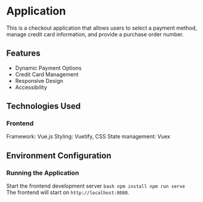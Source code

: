 # Application
This is a checkout application that allows users to select a payment method, manage credit card information, and provide a purchase order number.

## Features
- Dynamic Payment Options
- Credit Card Management
- Responsive Design
- Accessibility

## Technologies Used
### Frontend
Framework: Vue.js
Styling: Vuetify, CSS
State management: Vuex

## Environment Configuration
### Running the Application
Start the frontend development server
    ```bash
       npm install
       npm run serve
    ```
The frontend will start on `http://localhost:8080`.
